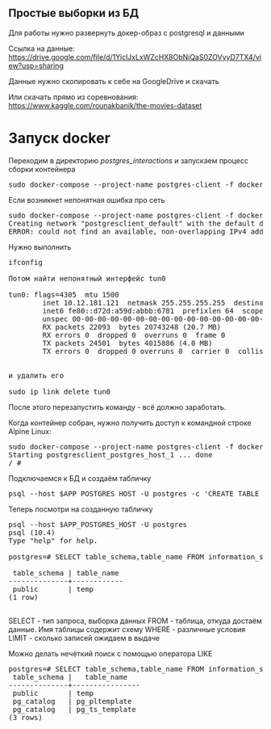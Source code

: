## Простые выборки  из БД

Для работы нужно развернуть докер-образ с postgresql и данными

Ссылка на данные: https://drive.google.com/file/d/1YiclJxLxWZcHX8ObNiQaS0ZOVyyD7TX4/view?usp=sharing

Данные нужно скопировать к себе на GoogleDrive и скачать

Или скачать прямо из соревнования: https://www.kaggle.com/rounakbanik/the-movies-dataset

# Запуск docker

Переходим в директорию *postgres_interactions* и запускаем процесс сборки контейнера

<pre>
sudo docker-compose --project-name postgres-client -f docker-compose.yml up --build -d
</pre>

Если возникнет непонятная ошибка про сеть
<pre>
sudo docker-compose --project-name postgres-client -f docker-compose.yml up --build -d
Creating network "postgresclient_default" with the default driver
ERROR: could not find an available, non-overlapping IPv4 address pool among the defaults to assign to the network
</pre>

Нужно выполнить
<pre>
ifconfig

Потом найти непонятный интерфейс tun0 

tun0: flags=4305<UP,POINTOPOINT,RUNNING,NOARP,MULTICAST>  mtu 1500
        inet 10.12.181.121  netmask 255.255.255.255  destination 10.12.181.122
        inet6 fe80::d72d:a59d:abbb:6781  prefixlen 64  scopeid 0x20<link>
        unspec 00-00-00-00-00-00-00-00-00-00-00-00-00-00-00-00  txqueuelen 100  (UNSPEC)
        RX packets 22093  bytes 20743248 (20.7 MB)
        RX errors 0  dropped 0  overruns 0  frame 0
        TX packets 24501  bytes 4015886 (4.0 MB)
        TX errors 0  dropped 0 overruns 0  carrier 0  collisions 


и удалить его

sudo ip link delete tun0
</pre>

После этого перезапустить команду - всё должно заработать.

Когда контейнер собран, нужно получить доступ к командной строке Alpine Linux:

<pre>
sudo docker-compose --project-name postgres-client -f docker-compose.yml run --rm postgres-client
Starting postgresclient_postgres_host_1 ... done
/ # 
</pre>


Подключаемся к БД и создаём табличку
<pre>
psql --host $APP_POSTGRES_HOST -U postgres -c 'CREATE TABLE IF NOT EXISTS temp (movieId bigint, imdbId varchar(20), tmdbId varchar(20));'
</pre>

Теперь посмотри на созданную табличку
<pre>
psql --host $APP_POSTGRES_HOST -U postgres
psql (10.4)
Type "help" for help.

postgres=# SELECT table_schema,table_name FROM information_schema.tables WHERE table_name='temp' LIMIT 10;

 table_schema | table_name 
--------------+------------
 public       | temp
(1 row)

</pre>

SELECT - тип запроса, выборка данных
FROM - таблица, откуда достаём данные. Имя таблицы содержит схему
WHERE - различные условия
LIMIT - сколько записей ожидаем в выдаче

Можно делать нечёткий поиск с помощью оператора LIKE

<pre>
postgres=# SELECT table_schema,table_name FROM information_schema.tables WHERE table_name like '%temp%' LIMIT 10;
 table_schema |   table_name   
--------------+----------------
 public       | temp
 pg_catalog   | pg_pltemplate
 pg_catalog   | pg_ts_template
(3 rows)

</pre>
